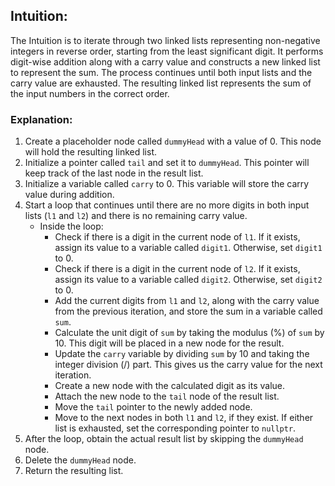 ## Intuition:

The Intuition is to iterate through two linked lists representing non-negative integers in reverse order, starting from the least significant digit. It performs digit-wise addition along with a carry value and constructs a new linked list to represent the sum. The process continues until both input lists and the carry value are exhausted. The resulting linked list represents the sum of the input numbers in the correct order.

### Explanation:

1. Create a placeholder node called `dummyHead` with a value of 0. This node will hold the resulting linked list.
2. Initialize a pointer called `tail` and set it to `dummyHead`. This pointer will keep track of the last node in the result list.
3. Initialize a variable called `carry` to 0. This variable will store the carry value during addition.
4. Start a loop that continues until there are no more digits in both input lists (`l1` and `l2`) and there is no remaining carry value.
   - Inside the loop:
     - Check if there is a digit in the current node of `l1`. If it exists, assign its value to a variable called `digit1`. Otherwise, set `digit1` to 0.
     - Check if there is a digit in the current node of `l2`. If it exists, assign its value to a variable called `digit2`. Otherwise, set `digit2` to 0.
     - Add the current digits from `l1` and `l2`, along with the carry value from the previous iteration, and store the sum in a variable called `sum`.
     - Calculate the unit digit of `sum` by taking the modulus (%) of `sum` by 10. This digit will be placed in a new node for the result.
     - Update the `carry` variable by dividing `sum` by 10 and taking the integer division (/) part. This gives us the carry value for the next iteration.
     - Create a new node with the calculated digit as its value.
     - Attach the new node to the `tail` node of the result list.
     - Move the `tail` pointer to the newly added node.
     - Move to the next nodes in both `l1` and `l2`, if they exist. If either list is exhausted, set the corresponding pointer to `nullptr`.
5. After the loop, obtain the actual result list by skipping the `dummyHead` node.
6. Delete the `dummyHead` node.
7. Return the resulting list.

